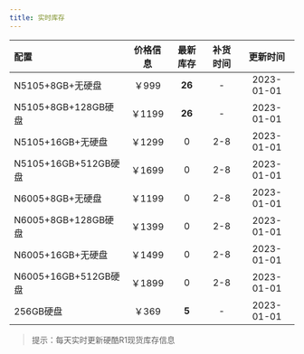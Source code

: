```yaml
---
title: 实时库存
---
```




| 配置  | 价格信息 | 最新库存 | 补货时间 |  更新时间  |
| :------------------ | :------: | :------: | :------: | :--------: |
| N5105+8GB+无硬盘 | ￥999 | <b style="color:var(--success-main)">26</b>  | - | 2023-01-01 |
| N5105+8GB+128GB硬盘  |  ￥1199  |   <b style="color:var(--success-main)">26</b>    |    -     | 2023-01-01 |
|  N5105+16GB+无硬盘   |  ￥1299  |    0     |   2-8    | 2023-01-01 |
| N5105+16GB+512GB硬盘 |  ￥1699  |    0     |   2-8    | 2023-01-01 |
|   N6005+8GB+无硬盘   |  ￥1199  |    0     |   2-8    | 2023-01-01 |
| N6005+8GB+128GB硬盘  |  ￥1399  |    0     |   2-8    | 2023-01-01 |
|  N6005+16GB+无硬盘   |  ￥1499  |    0     |   2-8    | 2023-01-01 |
| N6005+16GB+512GB硬盘 |  ￥1899  |    0     |   2-8    | 2023-01-01 |
|      256GB硬盘       |  ￥369   |    <b style="color:var(--warning-main)">5</b>     |    -     | 2023-01-01 |

> 提示：每天实时更新硬酷R1现货库存信息